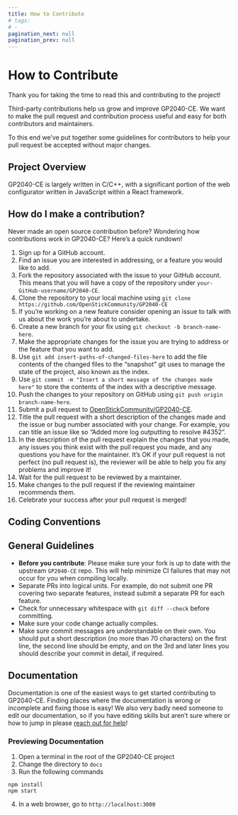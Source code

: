 ```yaml
---
title: How to Contribute
# tags:
# - 
pagination_next: null
pagination_prev: null
---
```


# How to Contribute

Thank you for taking the time to read this and contributing to the project! 

Third-party contributions help us grow and improve GP2040-CE. We want to make the pull request and contribution process useful and easy for both contributors and maintainers. 

To this end we’ve put together some guidelines for contributors to help your pull request be accepted without major changes.

## Project Overview

GP2040-CE is largely written in C/C++, with a significant portion of the web configurator written in JavaScript within a React framework.

## How do I make a contribution?

Never made an open source contribution before? Wondering how contributions work in GP2040-CE? Here’s a quick rundown!

1. Sign up for a GitHub account.
2. Find an issue you are interested in addressing, or a feature you would like to add.
3. Fork the repository associated with the issue to your GitHub account. This means that you will have a copy of the repository under `your-GitHub-username/GP2040-CE`.
4. Clone the repository to your local machine using `git clone https://github.com/OpenStickCommunity/GP2040-CE`
5. If you’re working on a new feature consider opening an issue to talk with us about the work you’re about to undertake.
6. Create a new branch for your fix using `git checkout -b branch-name-here`.
7. Make the appropriate changes for the issue you are trying to address or the feature that you want to add.
8. Use `git add insert-paths-of-changed-files-here` to add the file contents of the changed files to the “snapshot” git uses to manage the state of the project, also known as the index.
9. Use `git commit -m "Insert a short message of the changes made here"` to store the contents of the index with a descriptive message.
10. Push the changes to your repository on GitHub using `git push origin branch-name-here`.
11. Submit a pull request to [OpenStickCommunity/GP2040-CE](https://github.com/OpenStickCommunity/GP2040-CE).
12. Title the pull request with a short description of the changes made and the issue or bug number associated with your change. For example, you can title an issue like so “Added more log outputting to resolve #4352”.
13. In the description of the pull request explain the changes that you made, any issues you think exist with the pull request you made, and any questions you have for the maintainer. It’s OK if your pull request is not perfect (no pull request is), the reviewer will be able to help you fix any problems and improve it!
14. Wait for the pull request to be reviewed by a maintainer.
15. Make changes to the pull request if the reviewing maintainer recommends them.
16. Celebrate your success after your pull request is merged!

## Coding Conventions

## General Guidelines

- **Before you contribute**: Please make sure your fork is up to date with the upstream `GP2040-CE` repo. This will help minimize CI failures that may not occur for you when compiling locally.
- Separate PRs into logical units. For example, do not submit one PR covering two separate features, instead submit a separate PR for each feature.
- Check for unnecessary whitespace with `git diff --check` before committing.
- Make sure your code change actually compiles.
- Make sure commit messages are understandable on their own. You should put a short description (no more than 70 characters) on the first line, the second line should be empty, and on the 3rd and later lines you should describe your commit in detail, if required.

## Documentation

Documentation is one of the easiest ways to get started contributing to GP2040-CE. Finding places where the documentation is wrong or incomplete and fixing those is easy! We also very badly need someone to edit our documentation, so if you have editing skills but aren’t sure where or how to jump in please [reach out for help](getting-help-support "GP2040-CE | Getting Help")!

### Previewing Documentation

1. Open a terminal in the root of the GP2040-CE project
2. Change the directory to `docs`
3. Run the following commands
  ```
  npm install
  npm start
  ```
4. In a web browser, go to `http://localhost:3000`
